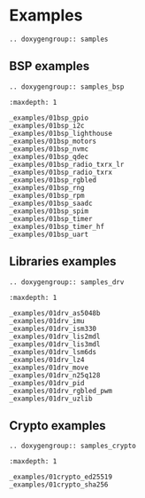 Examples
========

```{eval-rst}
.. doxygengroup:: samples
```

BSP examples
------------

```{eval-rst}
.. doxygengroup:: samples_bsp
```

```{toctree}
:maxdepth: 1

_examples/01bsp_gpio
_examples/01bsp_i2c
_examples/01bsp_lighthouse
_examples/01bsp_motors
_examples/01bsp_nvmc
_examples/01bsp_qdec
_examples/01bsp_radio_txrx_lr
_examples/01bsp_radio_txrx
_examples/01bsp_rgbled
_examples/01bsp_rng
_examples/01bsp_rpm
_examples/01bsp_saadc
_examples/01bsp_spim
_examples/01bsp_timer
_examples/01bsp_timer_hf
_examples/01bsp_uart
```

Libraries examples
------------------

```{eval-rst}
.. doxygengroup:: samples_drv
```

```{toctree}
:maxdepth: 1

_examples/01drv_as5048b
_examples/01drv_imu
_examples/01drv_ism330
_examples/01drv_lis2mdl
_examples/01drv_lis3mdl
_examples/01drv_lsm6ds
_examples/01drv_lz4
_examples/01drv_move
_examples/01drv_n25q128
_examples/01drv_pid
_examples/01drv_rgbled_pwm
_examples/01drv_uzlib
```

Crypto examples
---------------

```{eval-rst}
.. doxygengroup:: samples_crypto
```

```{toctree}
:maxdepth: 1

_examples/01crypto_ed25519
_examples/01crypto_sha256
```
